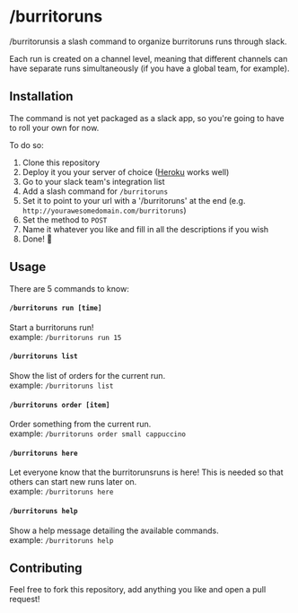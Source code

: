 # /burritoruns

/burritorunsis a slash command to organize burritoruns runs through slack.

Each run is created on a channel level, meaning that different channels can have separate runs simultaneously (if you have a global team, for example).

## Installation

The command is not yet packaged as a slack app, so you're going to have to roll your own for now.

To do so:

1. Clone this repository
2. Deploy it you your server of choice ([Heroku](http://heroku.com/) works well)
3. Go to your slack team's integration list
4. Add a slash command for `/burritoruns`
5. Set it to point to your url with a '/burritoruns' at the end (e.g. `http://yourawesomedomain.com/burritoruns`)
6. Set the method to `POST`
7. Name it whatever you like and fill in all the descriptions if you wish
8. Done! :tada:

## Usage

There are 5 commands to know:

#### `/burritoruns run [time]`

Start a burritoruns run!  
example: `/burritoruns run 15`

#### `/burritoruns list`

Show the list of orders for the current run.  
example: `/burritoruns list`

#### `/burritoruns order [item]`

Order something from the current run.  
example: `/burritoruns order small cappuccino`

#### `/burritoruns here`

Let everyone know that the burritorunsruns is here!
This is needed so that others can start new runs later on.  
example: `/burritoruns here`

#### `/burritoruns help`

Show a help message detailing the available commands.  
example: `/burritoruns help`

## Contributing

Feel free to fork this repository, add anything you like and open a pull request!
